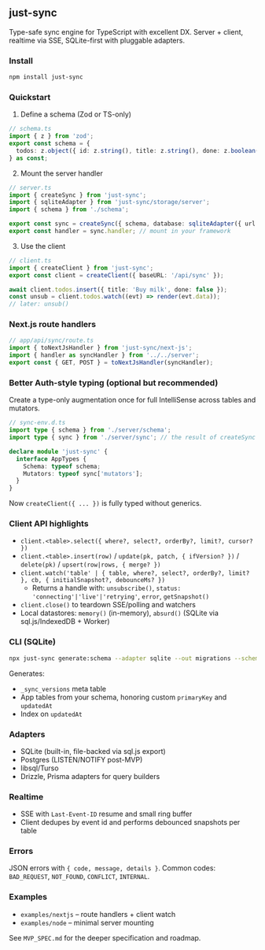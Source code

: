 ## just-sync

Type-safe sync engine for TypeScript with excellent DX. Server + client, realtime via SSE, SQLite-first with pluggable adapters.

### Install

```bash
npm install just-sync
```

### Quickstart

1) Define a schema (Zod or TS-only)

```ts
// schema.ts
import { z } from 'zod';
export const schema = {
  todos: z.object({ id: z.string(), title: z.string(), done: z.boolean(), updatedAt: z.number() })
} as const;
```

2) Mount the server handler

```ts
// server.ts
import { createSync } from 'just-sync';
import { sqliteAdapter } from 'just-sync/storage/server';
import { schema } from './schema';

export const sync = createSync({ schema, database: sqliteAdapter({ url: 'file:./app.db' }) });
export const handler = sync.handler; // mount in your framework
```

3) Use the client

```ts
// client.ts
import { createClient } from 'just-sync';
export const client = createClient({ baseURL: '/api/sync' });

await client.todos.insert({ title: 'Buy milk', done: false });
const unsub = client.todos.watch((evt) => render(evt.data));
// later: unsub()
```

### Next.js route handlers

```ts
// app/api/sync/route.ts
import { toNextJsHandler } from 'just-sync/next-js';
import { handler as syncHandler } from '../../server';
export const { GET, POST } = toNextJsHandler(syncHandler);
```

### Better Auth-style typing (optional but recommended)

Create a type-only augmentation once for full IntelliSense across tables and mutators.

```ts
// sync-env.d.ts
import type { schema } from './server/schema';
import type { sync } from './server/sync'; // the result of createSync

declare module 'just-sync' {
  interface AppTypes {
    Schema: typeof schema;
    Mutators: typeof sync['mutators'];
  }
}
```

Now `createClient({ ... })` is fully typed without generics.

### Client API highlights

- `client.<table>.select({ where?, select?, orderBy?, limit?, cursor? })`
- `client.<table>.insert(row)` / `update(pk, patch, { ifVersion? })` / `delete(pk)` / `upsert(row|rows, { merge? })`
- `client.watch('table' | { table, where?, select?, orderBy?, limit? }, cb, { initialSnapshot?, debounceMs? })`
  - Returns a handle with: `unsubscribe()`, `status: 'connecting'|'live'|'retrying'`, `error`, `getSnapshot()`
- `client.close()` to teardown SSE/polling and watchers
- Local datastores: `memory()` (in-memory), `absurd()` (SQLite via sql.js/IndexedDB + Worker)

### CLI (SQLite)

```bash
npx just-sync generate:schema --adapter sqlite --out migrations --schema ./server/schema.ts
```

Generates:
- `_sync_versions` meta table
- App tables from your schema, honoring custom `primaryKey` and `updatedAt`
- Index on `updatedAt`

### Adapters

- SQLite (built-in, file-backed via sql.js export)
- Postgres (LISTEN/NOTIFY post-MVP)
- libsql/Turso
- Drizzle, Prisma adapters for query builders

### Realtime

- SSE with `Last-Event-ID` resume and small ring buffer
- Client dedupes by event id and performs debounced snapshots per table

### Errors

JSON errors with `{ code, message, details }`. Common codes: `BAD_REQUEST`, `NOT_FOUND`, `CONFLICT`, `INTERNAL`.

### Examples

- `examples/nextjs` – route handlers + client watch
- `examples/node` – minimal server mounting

See `MVP_SPEC.md` for the deeper specification and roadmap.

